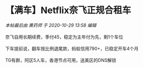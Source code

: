 # 【满车】Netflix奈飞正规合租车


<i class="pstatus"> 本帖最后由 黄药师 于 2020-10-29 13:58 编辑 </i><br />
<br />
奈飞自用长期续费，季付45，稳定为主年付为先，剩1个车位<br />
<br />
下车提前说，翻车按比例退尾款，蚂蚁信用790+，已稳定开车4个月<br />
<br />
TG有群，阿区5人车，香港节点可用，送美区的DNS解锁<br />

